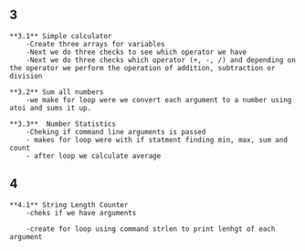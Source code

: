 ## 3
    **3.1** Simple calculator
        -Create three arrays for variables
        -Next we do three checks to see which operator we have
        -Next we do three checks which operator (+, -, /) and depending on the operator we perform the operation of addition, subtraction or division

    **3.2** Sum all numbers
        -we make for loop were we convert each argument to a number using atoi and sums it up.

    **3.3**  Number Statistics
        -Cheking if command line arguments is passed
        - makes for loop were with if statment finding min, max, sum and count
        - after loop we calculate average

## 4
    **4.1** String Length Counter 
        -cheks if we have arguments
        
        -create for loop using command strlen to print lenhgt of each argument




